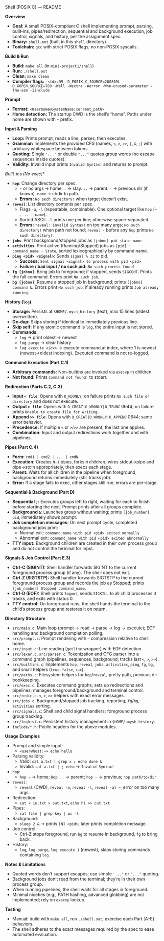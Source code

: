 Shell (POSIX C) — README

**Overview**
- **Goal:** A small POSIX-compliant C shell implementing prompt, parsing, built-ins, pipes/redirection, sequential and background execution, job control, signals, and history, per the assignment spec.
- **Binary:** `shell.out` (built in this `shell` directory).
- **Toolchain:** `gcc` with strict POSIX flags; no non‑POSIX syscalls.

**Build & Run**
- **Build:** `make all` (in `mini-project1/shell`)
- **Run:** `./shell.out`
- **Clean:** `make clean`
- **Compiler flags:** `-std=c99 -D_POSIX_C_SOURCE=200809L -D_XOPEN_SOURCE=700 -Wall -Wextra -Werror -Wno-unused-parameter -fno-asm -Iinclude`

**Prompt**
- **Format:** `<Username@SystemName:current_path> `
- **Home detection:** The startup CWD is the shell’s “home”. Paths under home are shown with `~` prefix.

**Input & Parsing**
- **Loop:** Prints prompt, reads a line, parses, then executes.
- **Grammar:** Implements the provided CFG (names, `<`, `>`, `>>`, `|`, `&`, `;`) with arbitrary whitespace between tokens.
- **Quoting:** Single `'...'` or double `"..."` quotes group words (no escape sequences inside quotes).
- **Validity:** Invalid input prints `Invalid Syntax!` and returns to prompt.

**Built-ins (No exec*)**
- **`hop`**: Change directory per spec.
  - `~` or no args → home. `.` → stay. `..` → parent. `-` → previous dir (if known). `name` → chdir to path.
  - **Errors:** `No such directory!` when target doesn’t exist.
- **`reveal`**: List directory contents per spec.
  - Flags `-a`, `-l` (repeatable, combinable). One optional target like `hop` (`~ . .. - name`).
  - Sorted ASCII. `-l` prints one per line; otherwise space-separated.
  - **Errors:** `reveal: Invalid Syntax!` on too many args; `No such directory!` when path not found; `reveal -` before any `hop` prints `No such directory!`.
- **`jobs`**: Print background/stopped jobs as `[jobno] pid state name`.
- **`activities`**: Print active (Running/Stopped) jobs as `[pid] : command_name - State`, sorted lexicographically by command name.
- **`ping <pid> <signal>`**: Sends `signal % 32` to pid.
  - **Success:** `Sent signal <signal> to process with pid <pid>`
  - **Failure / bad input / no such pid:** `No such process found`
- **`fg [jobno]`**: Bring job to foreground; if stopped, sends `SIGCONT`. Prints the full command. Errors print `No such job`.
- **`bg [jobno]`**: Resume a stopped job in background; prints `[jobno] command &`. Errors print `No such job`; if already running prints `Job already running`.

**History (`log`)**
- **Storage:** Persists at `$HOME/.mysh_history` (text), max 15 lines (oldest overwritten).
- **De-dup:** Skips storing if identical to immediately previous line.
- **Skip self:** If any atomic command is `log`, the entire input is not stored.
- **Commands:**
  - `log` → print oldest → newest
  - `log purge` → clear history
  - `log execute <idx>` → execute command at index, where 1 is newest (newest→oldest indexing). Executed command is not re-logged.

**Command Execution (Part C.1)**
- **Arbitrary commands:** Non-builtins are invoked via `execvp` in children.
- **Not found:** Prints `Command not found!` to stderr.

**Redirection (Parts C.2, C.3)**
- **Input `< file`**: Opens with `O_RDONLY`; on failure prints `No such file or directory` and does not execute.
- **Output `> file`**: Opens with `O_CREAT|O_WRONLY|O_TRUNC` 0644; on failure prints `Unable to create file for writing`.
- **Append `>> file`**: Opens with `O_CREAT|O_WRONLY|O_APPEND` 0644; same error behavior.
- **Precedence:** If multiple `<` or `>`/`>>` are present, the last one applies.
- **Combination:** Input and output redirections work together and with pipelines.

**Pipes (Part C.4)**
- **Form:** `cmd1 | cmd2 | ... | cmdN`
- **Execution:** Creates `N-1` pipes, forks `N` children, wires stdout→pipe and pipe→stdin appropriately, then execs each stage.
- **Parent:** Waits for all children in the pipeline when foreground; background returns immediately (still tracks job).
- **Error:** If a stage fails to exec, other stages still run; errors are per-stage.

**Sequential & Background (Part D)**
- **Sequential `;`**: Executes groups left to right, waiting for each to finish before starting the next. Prompt prints after all groups complete.
- **Background `&`**: Launches group without waiting; prints `[job_number] pid`, immediately shows prompt.
- **Job completion messages:** On next prompt cycle, completed background jobs print:
  - Normal exit: `command_name with pid <pid> exited normally`
  - Abnormal exit: `command_name with pid <pid> exited abnormally`
- **TTY input:** Background children are created in their own process group and do not control the terminal for input.

**Signals & Job Control (Part E.3)**
- **Ctrl-C (SIGINT):** Shell handler forwards SIGINT to the current foreground process group (if any). The shell does not exit.
- **Ctrl-Z (SIGTSTP):** Shell handler forwards SIGTSTP to the current foreground process group and records the job as Stopped; prints `[job_number] Stopped command_name`.
- **Ctrl-D (EOF):** Shell prints `logout`, sends `SIGKILL` to all child processes it tracks, and exits with status 0.
- **TTY control:** On foreground runs, the shell hands the terminal to the child’s process group and restores it on return.

**Directory Structure**
- `src/main.c`: Main loop (prompt → read → parse → log → execute); EOF handling and background completion polling.
- `src/prompt.c`: Prompt rendering with `~` compression relative to shell home.
- `src/input.c`: Line reading (`getline` wrapper) with EOF detection.
- `src/lexer.c`, `src/parser.c`: Tokenization and CFG parser into a command graph (pipelines, sequences, background; tracks last `<`, `>`, `>>`).
- `src/builtins.c`: Implements `hop`, `reveal`, `jobs`, `activities`, `ping`, `fg`, `bg`, and small helpers (`true`, `false`, `tac`).
- `src/paths.c`: Filesystem helpers for `hop`/`reveal`, pretty path, previous dir bookkeeping.
- `src/exec.c`: Executes command graphs; sets up redirections and pipelines; manages foreground/background and terminal control.
- `src/redir.c`: `<`, `>`, `>>` helpers with exact error messages.
- `src/jobs.c`: Background/stopped job tracking, reporting, `fg`/`bg`, `activities` sorting.
- `src/signals.c`: Shell and child signal handlers; foreground process group tracking.
- `src/loghist.c`: Persistent history management in `$HOME/.mysh_history`.
- `include/*.h`: Public headers for the above modules.

**Usage Examples**
- Prompt and simple input:
  - `<user@host:~> echo hello`
- Parsing validity:
  - Valid: `cat a.txt | grep x ; echo done &`
  - Invalid: `cat a.txt | ; echo` → `Invalid Syntax!`
- `hop`:
  - `hop ~` → home; `hop ..` → parent; `hop -` → previous; `hop path/to/dir`
- `reveal`:
  - `reveal` (CWD), `reveal -a`, `reveal -l`, `reveal -al ~`, error on too many args.
- Redirection:
  - `cat < in.txt > out.txt`, `echo hi >> out.txt`
- Pipes:
  - `cat file | grep key | wc -l`
- Background:
  - `sleep 2 &` → prints `[N] <pid>`; later prints completion message.
- Job control:
  - Ctrl-Z stops foreground, run `bg` to resume in background, `fg` to bring back.
- History:
  - `log`, `log purge`, `log execute 1` (newest), skips storing commands containing `log`.

**Notes & Limitations**
- Quoted words don’t support escapes; use simple `'...'` or `"..."` quoting.
- Background jobs don’t read from the terminal; they’re in their own process group.
- When running pipelines, the shell waits for all stages in foreground.
- Minimal niceties (e.g., PATH hashing, advanced globbing) are not implemented; rely on `execvp` lookup.

**Testing**
- Manual: build with `make all`, run `./shell.out`, exercise each Part (A–E) behaviors.
- The shell adheres to the exact messages required by the spec to ease automated evaluation.
